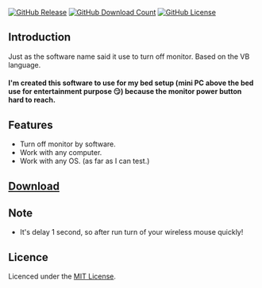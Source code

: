 [![GitHub Release](https://github-basic-badges.herokuapp.com/release/MinorMole/Turn_Off_Monitor.svg?color=blue&text=Release)](https://github.com/MinorMole/Turn_Off_Monitor/releases)
[![GitHub Download Count](https://github-basic-badges.herokuapp.com/downloads/MinorMole/Turn_Off_Monitor/total.svg?color=green&text=Download)](https://github.com/MinorMole/Turn_Off_Monitor/releases)
[![GitHub License](https://github-basic-badges.herokuapp.com/license/MinorMole/Turn_Off_Monitor.svg?color=yellow&text=License)](/LICENSE)

## Introduction

Just as the software name said it use to turn off monitor. Based on the VB language.

#### I'm created this software to use for my bed setup (mini PC above the bed use for entertainment purpose 😏) because the monitor power button hard to reach.

## Features

* Turn off monitor by software.
* Work with any computer.
* Work with any OS. (as far as I can test.)

## [Download](https://github.com/MinorMole/Turn_Off_Monitor/releases)

## Note

* It's delay 1 second, so after run turn of your wireless mouse quickly!

## Licence

Licenced under the [MIT License](https://github.com/MinorMole/Turn_Off_Monitor/blob/master/LICENSE).
